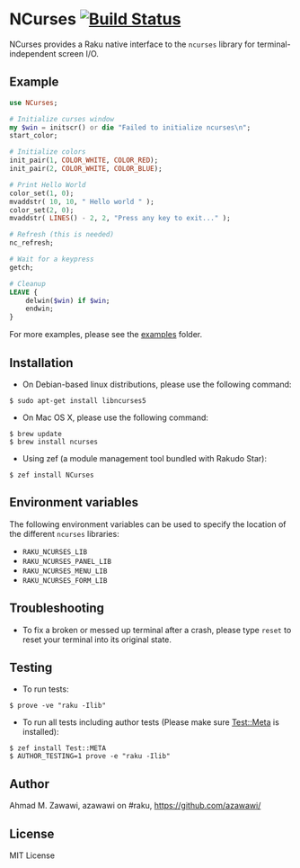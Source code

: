 # NCurses [![Build Status](https://travis-ci.org/azawawi/perl6-ncurses.svg?branch=master)](https://travis-ci.org/azawawi/perl6-ncurses)

NCurses provides a Raku native interface to the `ncurses` library for
terminal-independent screen I/O.

## Example

```raku
use NCurses;

# Initialize curses window
my $win = initscr() or die "Failed to initialize ncurses\n";
start_color;

# Initialize colors
init_pair(1, COLOR_WHITE, COLOR_RED);
init_pair(2, COLOR_WHITE, COLOR_BLUE);

# Print Hello World
color_set(1, 0);
mvaddstr( 10, 10, " Hello world " );
color_set(2, 0);
mvaddstr( LINES() - 2, 2, "Press any key to exit..." );

# Refresh (this is needed)
nc_refresh;

# Wait for a keypress
getch;

# Cleanup
LEAVE {
    delwin($win) if $win;
    endwin;
}
```

For more examples, please see the [examples](examples) folder.

## Installation

* On Debian-based linux distributions, please use the following command:
```
$ sudo apt-get install libncurses5
```

* On Mac OS X, please use the following command:
```
$ brew update
$ brew install ncurses
```

* Using zef (a module management tool bundled with Rakudo Star):
```
$ zef install NCurses
```

## Environment variables

The following environment variables can be used to specify the location of the
different `ncurses` libraries:
- `RAKU_NCURSES_LIB`
- `RAKU_NCURSES_PANEL_LIB`
- `RAKU_NCURSES_MENU_LIB`
- `RAKU_NCURSES_FORM_LIB`

## Troubleshooting

- To fix a broken or messed up terminal after a crash, please type `reset` to
reset your terminal into its original state.

## Testing

- To run tests:
```
$ prove -ve "raku -Ilib"
```

- To run all tests including author tests (Please make sure
[Test::Meta](https://github.com/jonathanstowe/Test-META) is installed):
```
$ zef install Test::META
$ AUTHOR_TESTING=1 prove -e "raku -Ilib"
```

## Author

Ahmad M. Zawawi, azawawi on #raku, https://github.com/azawawi/

## License

MIT License
